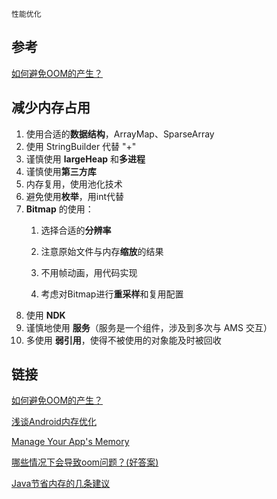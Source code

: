 `性能优化`

## 参考

[如何避免OOM的产生？](../记忆/如何避免OOM的产生？.md)

## 减少内存占用

1. 使用合适的**数据结构**，ArrayMap、SparseArray
2. 使用 StringBuilder 代替 "+"
3. 谨慎使用 **largeHeap** 和**多进程**
4. 谨慎使用**第三方库**
5. 内存复用，使用池化技术
6. 避免使用**枚举**，用int代替
7. **Bitmap** 的使用：
    1. 选择合适的**分辨率**
    
    2. 注意原始文件与内存**缩放**的结果
    3. 不用帧动画，用代码实现
    4. 考虑对Bitmap进行**重采样**和复用配置
8. 使用 **NDK**
9. 谨慎地使用 **服务**（服务是一个组件，涉及到多次与 AMS 交互）
10. 多使用 **弱引用**，使得不被使用的对象能及时被回收

## 链接
[如何避免OOM的产生？](https://coding.imooc.com/lesson/317.html#mid=22314)

[浅谈Android内存优化](https://juejin.im/post/6844903805931225101#heading-9)

[Manage Your App's Memory](https://developer.android.com/topic/performance/memory#Services)

[哪些情况下会导致oom问题？(好答案)](https://github.com/Moosphan/Android-Daily-Interview/issues/5)

[Java节省内存的几条建议](https://blog.csdn.net/numbibi/article/details/7492808)